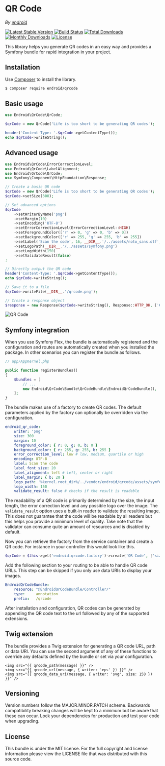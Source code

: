 QR Code
=======

*By [endroid](http://endroid.nl/)*

[![Latest Stable Version](http://img.shields.io/packagist/v/endroid/qrcode.svg)](https://packagist.org/packages/endroid/qrcode)
[![Build Status](http://img.shields.io/travis/endroid/QrCode.svg)](http://travis-ci.org/endroid/QrCode)
[![Total Downloads](http://img.shields.io/packagist/dt/endroid/qrcode.svg)](https://packagist.org/packages/endroid/qrcode)
[![Monthly Downloads](http://img.shields.io/packagist/dm/endroid/qrcode.svg)](https://packagist.org/packages/endroid/qrcode)
[![License](http://img.shields.io/packagist/l/endroid/qrcode.svg)](https://packagist.org/packages/endroid/qrcode)

This library helps you generate QR codes in an easy way and provides a Symfony
bundle for rapid integration in your project.

## Installation

Use [Composer](https://getcomposer.org/) to install the library.

``` bash
$ composer require endroid/qrcode
```

## Basic usage

```php
use Endroid\QrCode\QrCode;

$qrCode = new QrCode('Life is too short to be generating QR codes');

header('Content-Type: '.$qrCode->getContentType());
echo $qrCode->writeString();
```

## Advanced usage

```php
use Endroid\QrCode\ErrorCorrectionLevel;
use Endroid\QrCode\LabelAlignment;
use Endroid\QrCode\QrCode;
use Symfony\Component\HttpFoundation\Response;

// Create a basic QR code
$qrCode = new QrCode('Life is too short to be generating QR codes');
$qrCode->setSize(300);

// Set advanced options
$qrCode
    ->setWriterByName('png')
    ->setMargin(10)
    ->setEncoding('UTF-8')
    ->setErrorCorrectionLevel(ErrorCorrectionLevel::HIGH)
    ->setForegroundColor(['r' => 0, 'g' => 0, 'b' => 0])
    ->setBackgroundColor(['r' => 255, 'g' => 255, 'b' => 255])
    ->setLabel('Scan the code', 16, __DIR__.'/../assets/noto_sans.otf', LabelAlignment::CENTER)
    ->setLogoPath(__DIR__.'/../assets/symfony.png')
    ->setLogoWidth(150)
    ->setValidateResult(false)
;

// Directly output the QR code
header('Content-Type: '.$qrCode->getContentType());
echo $qrCode->writeString();

// Save it to a file
$qrCode->writeFile(__DIR__.'/qrcode.png');

// Create a response object
$response = new Response($qrCode->writeString(), Response::HTTP_OK, ['Content-Type' => $qrCode->getContentType()]);
```

![QR Code](http://endroid.nl/qrcode/Dit%20is%20een%20test.png)

## Symfony integration

When you use Symfony Flex, the bundle is automatically registered and the
configuration and routes are automatically created when you installed the
package. In other scenarios you can register the bundle as follows.

```php
// app/AppKernel.php

public function registerBundles()
{
    $bundles = [
        // ...
        new Endroid\QrCode\Bundle\QrCodeBundle\EndroidQrCodeBundle(),
    ];
}
```

The bundle makes use of a factory to create QR codes. The default parameters
applied by the factory can optionally be overridden via the configuration.

```yaml
endroid_qr_code:
    writer: 'png'
    size: 300
    margin: 10
    foreground_color: { r: 0, g: 0, b: 0 }
    background_color: { r: 255, g: 255, b: 255 }
    error_correction_level: low # low, medium, quartile or high
    encoding: UTF-8
    label: Scan the code
    label_font_size: 20
    label_alignment: left # left, center or right
    label_margin: { b: 20 }
    logo_path: '%kernel.root_dir%/../vendor/endroid/qrcode/assets/symfony.png'
    logo_width: 150
    validate_result: false # checks if the result is readable
```

The readability of a QR code is primarily determined by the size, the input
length, the error correction level and any possible logo over the image. The
`validate_result` option uses a built-in reader to validate the resulting
image. This does not guarantee that the code will be readable by all readers
but this helps you provide a minimum level of quality. Take note that the
validator can consume quite an amount of resources and is disabled by default.

Now you can retrieve the factory from the service container and create a QR
code. For instance in your controller this would look like this.

```php
$qrCode = $this->get('endroid.qrcode.factory')->create('QR Code', ['size' => 200]);
```

Add the following section to your routing to be able to handle QR code URLs.
This step can be skipped if you only use data URIs to display your images.

``` yml
EndroidQrCodeBundle:
    resource: "@EndroidQrCodeBundle/Controller/"
    type:     annotation
    prefix:   /qrcode
```

After installation and configuration, QR codes can be generated by appending
the QR code text to the url followed by any of the supported extensions.

## Twig extension

The bundle provides a Twig extension for generating a QR code URL, path or data
URI. You can use the second argument of any of these functions to override any
defaults defined by the bundle or set via your configuration.

``` twig
<img src="{{ qrcode_path(message) }}" />
<img src="{{ qrcode_url(message, { writer: 'eps' }) }}" />
<img src="{{ qrcode_data_uri(message, { writer: 'svg', size: 150 }) }}" />
```

## Versioning

Version numbers follow the MAJOR.MINOR.PATCH scheme. Backwards compatibility
breaking changes will be kept to a minimum but be aware that these can occur.
Lock your dependencies for production and test your code when upgrading.

## License

This bundle is under the MIT license. For the full copyright and license
information please view the LICENSE file that was distributed with this source code.
